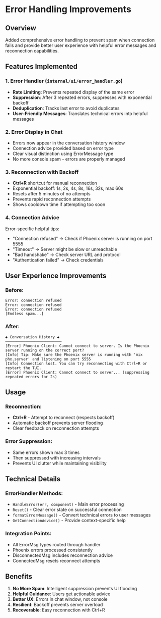 # Error Handling Improvements

## Overview
Added comprehensive error handling to prevent spam when connection fails and provide better user experience with helpful error messages and reconnection capabilities.

## Features Implemented

### 1. Error Handler (`internal/ui/error_handler.go`)
- **Rate Limiting**: Prevents repeated display of the same error
- **Suppression**: After 3 repeated errors, suppresses with exponential backoff
- **Deduplication**: Tracks last error to avoid duplicates
- **User-Friendly Messages**: Translates technical errors into helpful messages

### 2. Error Display in Chat
- Errors now appear in the conversation history window
- Connection advice provided based on error type
- Clear visual distinction using ErrorMessage type
- No more console spam - errors are properly managed

### 3. Reconnection with Backoff
- **Ctrl+R** shortcut for manual reconnection
- Exponential backoff: 1s, 2s, 4s, 8s, 16s, 32s, max 60s
- Resets after 5 minutes of no attempts
- Prevents rapid reconnection attempts
- Shows cooldown time if attempting too soon

### 4. Connection Advice
Error-specific helpful tips:
- "Connection refused" → Check if Phoenix server is running on port 5555
- "Timeout" → Server might be slow or unreachable
- "Bad handshake" → Check server URL and protocol
- "Authentication failed" → Check credentials

## User Experience Improvements

### Before:
```
Error: connection refused
Error: connection refused
Error: connection refused
[Endless spam...]
```

### After:
```
◆ Conversation History ◆
─────────────────────────
[Error] Phoenix Client: Cannot connect to server. Is the Phoenix server running on the correct port?
[Info] Tip: Make sure the Phoenix server is running with 'mix phx.server' and listening on port 5555
[Info] Connection lost. You can try reconnecting with Ctrl+R or restart the TUI.
[Error] Phoenix Client: Cannot connect to server... (suppressing repeated errors for 2s)
```

## Usage

### Reconnection:
- **Ctrl+R** - Attempt to reconnect (respects backoff)
- Automatic backoff prevents server flooding
- Clear feedback on reconnection attempts

### Error Suppression:
- Same errors shown max 3 times
- Then suppressed with increasing intervals
- Prevents UI clutter while maintaining visibility

## Technical Details

### ErrorHandler Methods:
- `HandleError(err, component)` - Main error processing
- `Reset()` - Clear error state on successful connection
- `formatErrorMessage()` - Convert technical errors to user messages
- `GetConnectionAdvice()` - Provide context-specific help

### Integration Points:
- All ErrorMsg types routed through handler
- Phoenix errors processed consistently
- DisconnectedMsg includes reconnection advice
- ConnectedMsg resets reconnect attempts

## Benefits

1. **No More Spam**: Intelligent suppression prevents UI flooding
2. **Helpful Guidance**: Users get actionable advice
3. **Better UX**: Errors in chat window, not console
4. **Resilient**: Backoff prevents server overload
5. **Recoverable**: Easy reconnection with Ctrl+R